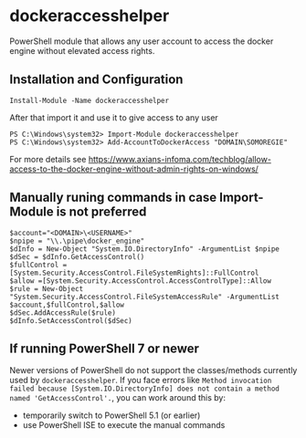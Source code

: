 # dockeraccesshelper

PowerShell module that allows any user account to access the docker engine without elevated access rights.

## Installation and Configuration

```
Install-Module -Name dockeraccesshelper
```

After that import it and use it to give access to any user

```
PS C:\Windows\system32> Import-Module dockeraccesshelper
PS C:\Windows\system32> Add-AccountToDockerAccess "DOMAIN\SOMOREGIE"
```

For more details see https://www.axians-infoma.com/techblog/allow-access-to-the-docker-engine-without-admin-rights-on-windows/


## Manually runing commands in case Import-Module is not preferred 

```
$account="<DOMAIN>\<USERNAME>"
$npipe = "\\.\pipe\docker_engine"                                                                                 
$dInfo = New-Object "System.IO.DirectoryInfo" -ArgumentList $npipe                                               
$dSec = $dInfo.GetAccessControl()                                                                                 
$fullControl =[System.Security.AccessControl.FileSystemRights]::FullControl                                       
$allow =[System.Security.AccessControl.AccessControlType]::Allow                                                  
$rule = New-Object "System.Security.AccessControl.FileSystemAccessRule" -ArgumentList $account,$fullControl,$allow
$dSec.AddAccessRule($rule)                                                                                        
$dInfo.SetAccessControl($dSec)
```

## If running PowerShell 7 or newer
Newer versions of PowerShell do not support the classes/methods currently used by `dockeraccesshelper`. If you face errors like `Method invocation failed because [System.IO.DirectoryInfo] does not contain a method named 'GetAccessControl'.`, you can work around this by:
- temporarily switch to PowerShell 5.1 (or earlier)
- use PowerShell ISE to execute the manual commands
